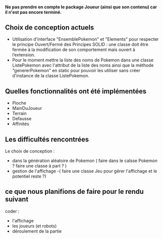 #### Ne pas prendre en compte le package Joueur (ainsi que son contenu) car il n'est pas encore terminé.

## Choix de conception actuels
- Utilisation d'interface "EnsemblePokemon" et "Elements" pour respecter le principe Ouvert/Fermé des Principes SOLID : une
  classe doit être fermée à la modification de son comportement mais ouvert à l’extension.
- Pour le moment mettre la liste des noms de Pokemon dans une classe ListePokemon avec l'attribut de la liste des noms ainsi que la méthode "genererPokemon" en static pour pouvoir les utiliser sans créer d'instance de la classe ListePokemon. 



## Quelles fonctionnalités ont été implémentées 
- Pioche 
- MainDuJoueur
- Terrain
- Defausse
- Affinités

## Les difficultés rencontrées 
Le choix de conception : 
- dans la génération aléatoire de Pokemon ( faire dans le calsse Pokemon ? faire une classe à part ? )
- gestion de l'affichage
-( faire une classe Jeu pour gérer l'affichage et le potentiel reste ?)

## ce que nous planifions de faire pour le rendu suivant
coder : 
- l'affichage
- les joueurs (et robots)
- déroulement de la partie